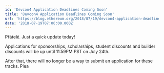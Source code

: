 ```yaml
---
id: 'Devcon4 Application Deadlines Coming Soon'
title: 'Devcon4 Application Deadlines Coming Soon'
url: 'https://blog.ethereum.org/2018/07/19/devcon4-application-deadlines-coming-soon/'
date: '2018-07-19T07:00:00.000Z'
---
```

Přátelé.
Just a quick update today!

Applications for sponsorships, scholarships, student discounts and builder discounts will be up until 11:59PM PST on July 24th.

After that, there will no longer be a way to submit an application for these tracks. Plea